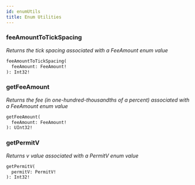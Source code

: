 ```yaml
---
id: enumUtils
title: Enum Utilities
---
```


### feeAmountToTickSpacing

_Returns the tick spacing associated with a FeeAmount enum value_

```graphql
feeAmountToTickSpacing(
  feeAmount: FeeAmount! 
): Int32!
```

### getFeeAmount

_Returns the fee (in one-hundred-thousandths of a percent) associated with a FeeAmount enum value_

```graphql
getFeeAmount(
  feeAmount: FeeAmount! 
): UInt32!
```

### getPermitV

_Returns v value associated with a PermitV enum value_

```graphql
getPermitV(
  permitV: PermitV! 
): Int32!
```